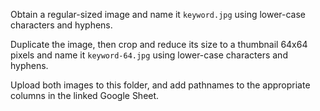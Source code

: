 Obtain a regular-sized image and name it `keyword.jpg` using lower-case characters and hyphens.

Duplicate the image, then crop and reduce its size to a thumbnail 64x64 pixels and name it `keyword-64.jpg` using lower-case characters and hyphens.

Upload both images to this folder, and add pathnames to the appropriate columns in the linked Google Sheet.
